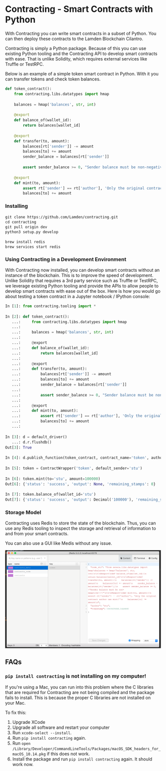 # Contracting - Smart Contracts with Python

With Contracting you can write smart contracts in a subset of Python. You can then deploy these contracts to the Lamden Blockchain Cilantro.

Contracting is simply a Python package. Because of this you can use existing Python tooling and the Contracting API to develop smart contracts with ease. That is unlike Solidity, which requires external services like Truffle or TestRPC.

Below is an example of a simple token smart contract in Python. With it you can transfer tokens and check token balances.

```python
def token_contract():
    from contracting.libs.datatypes import hmap

    balances = hmap('balances', str, int)

    @export
    def balance_of(wallet_id):
        return balances[wallet_id]

    @export
    def transfer(to, amount):
        balances[rt['sender']] -= amount
        balances[to] += amount
        sender_balance = balances[rt['sender']]

        assert sender_balance >= 0, "Sender balance must be non-negative!!!"

    @export
    def mint(to, amount):
        assert rt['sender'] == rt['author'], 'Only the original contract author can mint!'
        balances[to] += amount
```

### Installing

```
git clone https://github.com/Lamden/contracting.git
cd contracting
git pull origin dev
python3 setup.py develop

brew install redis
brew services start redis
```

### Using Contracting in a Development Environment
With Contracting now installed, you can develop smart contracts without an instance of the blockchain. This is to improve the speed of development. Unlike Solidity that requires a 3rd party service such as Truffle or TestRPC, we leverage existing Python tooling and provide the APIs to allow people to develop smart contracts with ease out of the box. Here is how you would go about testing a token contract in a Jupyter notebook / IPython console:

```python
In [1]: from contracting.tooling import *

In [2]: def token_contract():
   ...:     from contracting.libs.datatypes import hmap
   ...:
   ...:     balances = hmap('balances', str, int)
   ...:
   ...:     @export
   ...:     def balance_of(wallet_id):
   ...:         return balances[wallet_id]
   ...:
   ...:     @export
   ...:     def transfer(to, amount):
   ...:         balances[rt['sender']] -= amount
   ...:         balances[to] += amount
   ...:         sender_balance = balances[rt['sender']]
   ...:
   ...:         assert sender_balance >= 0, "Sender balance must be non-negative!!!"
   ...:
   ...:     @export
   ...:     def mint(to, amount):
   ...:         assert rt['sender'] == rt['author'], 'Only the original contract author can mint!'
   ...:         balances[to] += amount
   ...:

In [3]: d = default_driver()
   ...: d.r.flushdb()
Out[3]: True

In [4]: d.publish_function(token_contract, contract_name='token', author='stu')

In [5]: token = ContractWrapper('token', default_sender='stu')

In [6]: token.mint(to='stu', amount=100000)
Out[6]: {'status': 'success', 'output': None, 'remaining_stamps': 0}

In [7]: token.balance_of(wallet_id='stu')
Out[7]: {'status': 'success', 'output': Decimal('100000'), 'remaining_stamps': 0}
```

### Storage Model
Contracting uses Redis to store the state of the blockchain. Thus, you can use any Redis tooling to inspect the storage and retrieval of information to and from your smart contracts.

You can also use a GUI like Medis without any issue.

![Medis](medis.png)

## FAQs

### `pip install contracting` is not installing on my computer!

If you're using a Mac, you can run into this problem where the C libraries that are required for Contracting are not being compiled and the package fails to install. This is because the proper C libraries are not installed on your Mac.

To fix this:

1. Upgrade XCode
2. Upgrade all software and restart your computer
3. Run `xcode-select --install`.
4. Run `pip install contracting` again.
5. Run `open /Library/Developer/CommandLineTools/Packages/macOS_SDK_headers_for_macOS_10.14.pkg` if this does not work.
6. Install the package and run `pip install contracting` again. It should work now.
